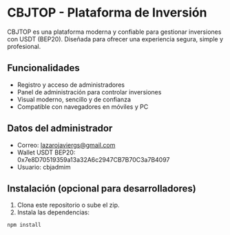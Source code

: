 # CBJTOP - Plataforma de Inversión

CBJTOP es una plataforma moderna y confiable para gestionar inversiones con USDT (BEP20). Diseñada para ofrecer una experiencia segura, simple y profesional.

## Funcionalidades

- Registro y acceso de administradores
- Panel de administración para controlar inversiones
- Visual moderno, sencillo y de confianza
- Compatible con navegadores en móviles y PC

## Datos del administrador

- Correo: lazarojaviergs@gmail.com
- Wallet USDT BEP20: 0x7e8D70519359a13a32A6c2947CB7B70C3a7B4097
- Usuario: cbjadmim

## Instalación (opcional para desarrolladores)

1. Clona este repositorio o sube el zip.
2. Instala las dependencias:

```bash
npm install
